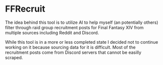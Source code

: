 # FFRecruit

The idea behind this tool is to utilize AI to help myself (an potentially others) filter through raid group recruitment posts for Final Fantasy XIV from multiple sources including Reddit and Discord.

While this tool is in a more or less completed state I decided not to continue working on it because sourcing data for it is difficult. Most of the recruitment posts come from Discord servers that cannot be easilly scraped.